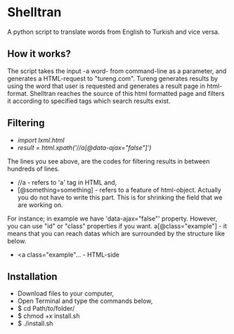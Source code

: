 Shelltran
=========
A python script to translate words from English to Turkish and vice versa.

## How it works?
The script takes the input -a word- from command-line as a parameter, and generates a HTML-request to "tureng.com". Tureng
generates results by using the word that user is requested and generates a result page in html-format. Shelltran reaches the
source of this html formatted page and filters it according to specified tags which search results exist.

## Filtering
- *import lxml.html*
- *result = html.xpath('//a[@data-ajax="false"]')*

The lines you see above, are the codes for filtering results in between hundreds of lines.
* //a - refers to 'a' tag in HTML and,
* [@something=something] - refers to a feature of html-object. Actually you do not have to write this part.
This is for shrinking the field that we are working on.

For instance; in example we have 'data-ajax="false"' property. However, you can use "id" or "class" properties if you want. 
a[@class="example"]  -  it means that you can reach datas which are surrounded by the structure like below.
* <a class="example"... - HTML-side

## Installation
* Download files to your computer,
* Open Terminal and type the commands below,
* $ cd Path/to/folder/
* $ chmod +x install.sh
* $ ./install.sh
